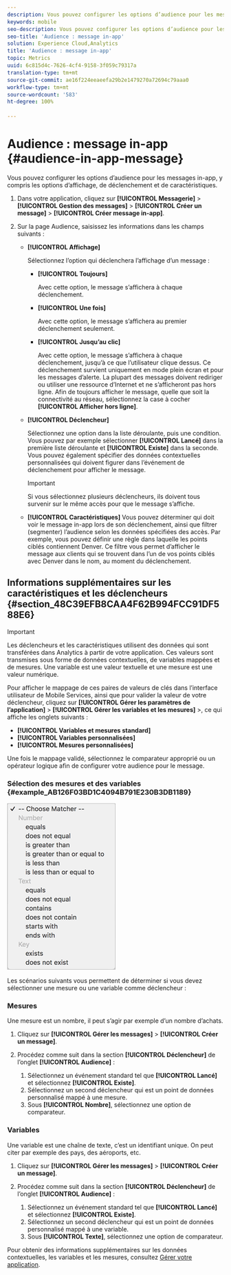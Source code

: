 ```yaml
---
description: Vous pouvez configurer les options d’audience pour les messages in-app, y compris les options d’affichage, de déclenchement et de caractéristiques.
keywords: mobile
seo-description: Vous pouvez configurer les options d’audience pour les messages in-app, y compris les options d’affichage, de déclenchement et de caractéristiques.
seo-title: 'Audience : message in-app'
solution: Experience Cloud,Analytics
title: 'Audience : message in-app'
topic: Metrics
uuid: 6c815d4c-7626-4cf4-9158-3f059c79317a
translation-type: tm+mt
source-git-commit: ae16f224eeaeefa29b2e1479270a72694c79aaa0
workflow-type: tm+mt
source-wordcount: '583'
ht-degree: 100%

---
```



# Audience : message in-app {#audience-in-app-message}

Vous pouvez configurer les options d’audience pour les messages in-app, y compris les options d’affichage, de déclenchement et de caractéristiques.

1. Dans votre application, cliquez sur **[!UICONTROL Messagerie]** > **[!UICONTROL Gestion des messages]** > **[!UICONTROL Créer un message]** > **[!UICONTROL Créer message in-app]**.
1. Sur la page Audience, saisissez les informations dans les champs suivants :

   * **[!UICONTROL Affichage]**

      Sélectionnez l’option qui déclenchera l’affichage d’un message :

      * **[!UICONTROL Toujours]**

         Avec cette option, le message s’affichera à chaque déclenchement.

      * **[!UICONTROL Une fois]**

         Avec cette option, le message s’affichera au premier déclenchement seulement.

      * **[!UICONTROL Jusqu’au clic]**

         Avec cette option, le message s’affichera à chaque déclenchement, jusqu’à ce que l’utilisateur clique dessus. Ce déclenchement survient uniquement en mode plein écran et pour les messages d’alerte. La plupart des messages doivent rediriger ou utiliser une ressource d’Internet et ne s’afficheront pas hors ligne. Afin de toujours afficher le message, quelle que soit la connectivité au réseau, sélectionnez la case à cocher **[!UICONTROL Afficher hors ligne]**.
   * **[!UICONTROL Déclencheur]**

      Sélectionnez une option dans la liste déroulante, puis une condition. Vous pouvez par exemple sélectionner **[!UICONTROL Lancé]** dans la première liste déroulante et **[!UICONTROL Existe]** dans la seconde. Vous pouvez également spécifier des données contextuelles personnalisées qui doivent figurer dans l’événement de déclenchement pour afficher le message.

      >[!IMPORTANT]
      >
      >Si vous sélectionnez plusieurs déclencheurs, ils doivent tous survenir sur le même accès pour que le message s’affiche.

   * **[!UICONTROL Caractéristiques]**
Vous pouvez déterminer qui doit voir le message in-app lors de son déclenchement, ainsi que filtrer (segmenter) l’audience selon les données spécifiées des accès. Par exemple, vous pouvez définir une règle dans laquelle les points ciblés contiennent Denver. Ce filtre vous permet d’afficher le message aux clients qui se trouvent dans l’un de vos points ciblés avec Denver dans le nom, au moment du déclenchement.



## Informations supplémentaires sur les caractéristiques et les déclencheurs {#section_48C39EFB8CAA4F62B994FCC91DF588E6}

>[!IMPORTANT]
>
>Les déclencheurs et les caractéristiques utilisent des données qui sont transférées dans Analytics à partir de votre application. Ces valeurs sont transmises sous forme de données contextuelles, de variables mappées et de mesures. Une variable est une valeur textuelle et une mesure est une valeur numérique.

Pour afficher le mappage de ces paires de valeurs de clés dans l’interface utilisateur de Mobile Services, ainsi que pour valider la valeur de votre déclencheur, cliquez sur **[!UICONTROL Gérer les paramètres de l’application]** > **[!UICONTROL Gérer les variables et les mesures]** >, ce qui affiche les onglets suivants :

* **[!UICONTROL Variables et mesures standard]**
* **[!UICONTROL Variables personnalisées]**
* **[!UICONTROL Mesures personnalisées]**

Une fois le mappage validé, sélectionnez le comparateur approprié ou un opérateur logique afin de configurer votre audience pour le message.

### Sélection des mesures et des variables {#example_AB126F03BD1C4094B791E230B3DB1189}

![options de déclenchement](assets/custom_trigger_matcher_options.png)

Les scénarios suivants vous permettent de déterminer si vous devez sélectionner une mesure ou une variable comme déclencheur :

### Mesures

Une mesure est un nombre, il peut s’agir par exemple d’un nombre dʼachats.

1. Cliquez sur **[!UICONTROL Gérer les messages]** > **[!UICONTROL Créer un message]**.
1. Procédez comme suit dans la section **[!UICONTROL Déclencheur]** de l’onglet **[!UICONTROL Audience]** :

   1. Sélectionnez un événement standard tel que **[!UICONTROL Lancé]** et sélectionnez **[!UICONTROL Existe]**.
   1. Sélectionnez un second déclencheur qui est un point de données personnalisé mappé à une mesure.
   1. Sous **[!UICONTROL Nombre]**, sélectionnez une option de comparateur.

### Variables

Une variable est une chaîne de texte, c’est un identifiant unique. On peut citer par exemple des pays, des aéroports, etc.

1. Cliquez sur **[!UICONTROL Gérer les messages]** > **[!UICONTROL Créer un message]**.
1. Procédez comme suit dans la section **[!UICONTROL Déclencheur]** de l’onglet **[!UICONTROL Audience]** :

   1. Sélectionnez un événement standard tel que **[!UICONTROL Lancé]** et sélectionnez **[!UICONTROL Existe]**.
   1. Sélectionnez un second déclencheur qui est un point de données personnalisé mappé à une variable.
   1. Sous **[!UICONTROL Texte]**, sélectionnez une option de comparateur.

Pour obtenir des informations supplémentaires sur les données contextuelles, les variables et les mesures, consultez [Gérer votre application](/help/using/manage-apps/manage-apps.md).

